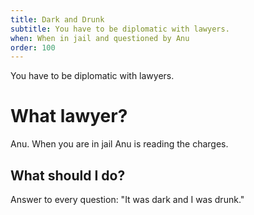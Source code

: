 ```yaml
---
title: Dark and Drunk
subtitle: You have to be diplomatic with lawyers.
when: When in jail and questioned by Anu
order: 100
---
```


You have to be diplomatic with lawyers.

# What lawyer?
Anu. When you are in jail Anu is reading the charges.

## What should I do?
Answer to every question: "It was dark and I was drunk."